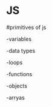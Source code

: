 # JS

#primitives of js

 -variables
 
 -data types
 
 -loops
 
 -functions
 
 -objects
 
 -arryas
 
 
 
 
 
 
